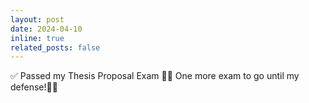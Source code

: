 ```yaml
---
layout: post
date: 2024-04-10 
inline: true
related_posts: false
---
```


✅ Passed my Thesis Proposal Exam ✌🏽 One more exam to go until my defense!💪🏼

